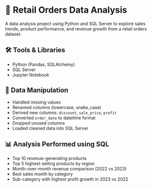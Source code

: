 # 🛒 Retail Orders Data Analysis

A data analysis project using Python and SQL Server to explore sales trends, product performance, and revenue growth from a retail orders dataset.

## 🛠️ Tools & Libraries

- Python (Pandas, SQLAlchemy)
- SQL Server
- Jupyter Notebook

## 🔧 Data Manipulation

- Handled missing values
- Renamed columns (lowercase, snake_case)
- Derived new columns: `discount`, `sale_price`, `profit`
- Converted `order_date` to datetime format
- Dropped unused columns
- Loaded cleaned data into SQL Server

## 📊 Analysis Performed using SQL 

- Top 10 revenue-generating products
- Top 5 highest-selling products by region
- Month-over-month revenue comparison (2022 vs 2023)
- Best sales month by category
- Sub-category with highest profit growth in 2023 vs 2022

